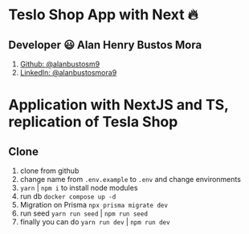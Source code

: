 # Teslo Shop App with Next :fire:

## Developer :smiley: Alan Henry Bustos Mora

1. [Github: @alanbustosm9](https://github.com/alanbustosm9)
2. [LinkedIn: @alanbustosmora9](https://www.linkedin.com/in/alanbustosmora9/)

# Application with NextJS and TS, replication of Tesla Shop

## Clone

1. clone from github
2. change name from `.env.example` to `.env` and change environments
3. `yarn` | `npm i` to install node modules
4. run db `docker compose up -d`
5. Migration on Prisma `npx prisma migrate dev`
6. run seed `yarn run seed` | `npm run seed`
7. finally you can do `yarn run dev` | `npm run dev`
